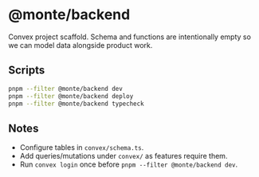 # @monte/backend

Convex project scaffold. Schema and functions are intentionally empty so we can model data alongside product work.

## Scripts

```bash
pnpm --filter @monte/backend dev
pnpm --filter @monte/backend deploy
pnpm --filter @monte/backend typecheck
```

## Notes

- Configure tables in `convex/schema.ts`.
- Add queries/mutations under `convex/` as features require them.
- Run `convex login` once before `pnpm --filter @monte/backend dev`.
